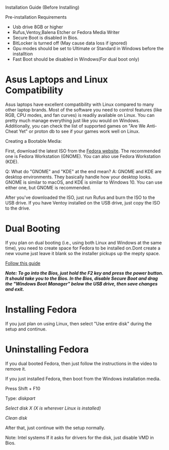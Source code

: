 Installation Guide (Before Installing)

Pre-installation Requirements
- Usb drive 8GB or higher
- Rufus,Ventoy,Balena Etcher or Fedora Media Writer
- Secure Boot is disabled in Bios.
- BitLocker is turned off (May cause data loss if ignored)
- Gpu modes should be set to Ultimate or Standard in Windows before the installtion
- Fast Boot should be disabled in Windows(For dual boot only)

# Asus Laptops and Linux Compatibility
Asus laptops have excellent compatibility with Linux compared to many other laptop brands. Most of the software you need to control features (like RGB, CPU modes, and fan curves) is readily available on Linux. You can pretty much manage everything just like you would on Windows.
Additionally, you can check the list of supported games on "Are We Anti-Cheat Yet" or proton db to see if your games work well on Linux.

Creating a Bootable Media:

First, download the latest ISO from the [Fedora website](https://fedoraproject.org/en/workstation/download).
The recommended one is Fedora Workstation (GNOME). You can also use Fedora Workstation (KDE).

Q: What do "GNOME" and "KDE" at the end mean?
A: GNOME and KDE are desktop environments. They basically handle how your desktop looks. GNOME is similar to macOS, and KDE is similar to Windows 10. You can use either one, but GNOME is recommended.

After you've downloaded the ISO, just run Rufus and burn the ISO to the USB drive. If you have Ventoy installed on the USB drive, just copy the ISO to the drive.

# Dual Booting
If you plan on dual booting (i.e., using both Linux and Windows at the same time), you need to create space for Fedora to be installed on.Dont create a new voume just leave it blank so the installer pickups up the mepty space.

[Follow this guide](https://www.youtube.com/watch?v=eHQJMy8Q7Zk)

***Note: To go into the Bios, just hold the F2 key and press the power button. It should take you to the Bios. In the Bios, disable Secure Boot and drag the "Windows Boot Manager" below the USB drive, then save changes and exit.***

# Installing Fedora
If you just plan on using Linux, then select "Use entire disk" during the setup and continue.

# Uninstalling Fedora

If you dual booted Fedora, then just follow the instructions in the video to remove it.

If you just installed Fedora, then boot from the Windows installation media.

Press Shift + F10

Type:
*diskpart*

*Select disk X (X is wherever Linux is installed)*

*Clean disk*

After that, just continue with the setup normally.

Note: Intel systems
If it asks for drivers for the disk, just disable VMD in Bios.
